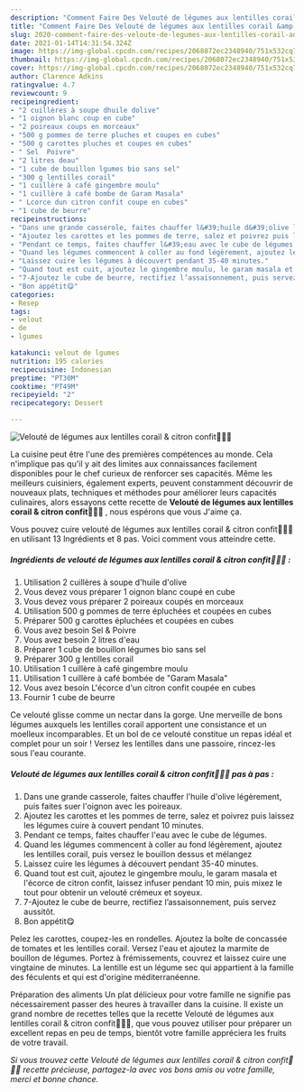 ```yaml
---
description: "Comment Faire Des Velouté de légumes aux lentilles corail &amp;amp; citron confit🍋🥕🥔"
title: "Comment Faire Des Velouté de légumes aux lentilles corail &amp;amp; citron confit🍋🥕🥔"
slug: 2020-comment-faire-des-veloute-de-legumes-aux-lentilles-corail-and-amp-citron-confit
date: 2021-01-14T14:31:54.324Z
image: https://img-global.cpcdn.com/recipes/2068072ec2348940/751x532cq70/veloute-de-legumes-aux-lentilles-corail-citron-confit🍋🥕🥔-photo-principale-de-la-recette.jpg
thumbnail: https://img-global.cpcdn.com/recipes/2068072ec2348940/751x532cq70/veloute-de-legumes-aux-lentilles-corail-citron-confit🍋🥕🥔-photo-principale-de-la-recette.jpg
cover: https://img-global.cpcdn.com/recipes/2068072ec2348940/751x532cq70/veloute-de-legumes-aux-lentilles-corail-citron-confit🍋🥕🥔-photo-principale-de-la-recette.jpg
author: Clarence Adkins
ratingvalue: 4.7
reviewcount: 9
recipeingredient:
- "2 cuillères à soupe dhuile dolive"
- "1 oignon blanc coup en cube"
- "2 poireaux coups en morceaux"
- "500 g pommes de terre pluches et coupes en cubes"
- "500 g carottes pluches et coupes en cubes"
- " Sel  Poivre"
- "2 litres deau"
- "1 cube de bouillon lgumes bio sans sel"
- "300 g lentilles corail"
- "1 cuillère à café gingembre moulu"
- "1 cuillère à café bombe de Garam Masala"
- " Lcorce dun citron confit coupe en cubes"
- "1 cube de beurre"
recipeinstructions:
- "Dans une grande casserole, faites chauffer l&#39;huile d&#39;olive légèrement, puis faites suer l&#39;oignon avec les poireaux."
- "Ajoutez les carottes et les pommes de terre, salez et poivrez puis laissez les légumes cuire à couvert pendant 10 minutes."
- "Pendant ce temps, faites chauffer l&#39;eau avec le cube de légumes."
- "Quand les légumes commencent à coller au fond légèrement, ajoutez les lentilles corail, puis versez le bouillon dessus et mélangez"
- "Laissez cuire les légumes à découvert pendant 35-40 minutes."
- "Quand tout est cuit, ajoutez le gingembre moulu, le garam masala et l&#39;écorce de citron confit, laissez infuser pendant 10 min, puis mixez le tout pour obtenir un velouté crémeux et soyeux."
- "7-Ajoutez le cube de beurre, rectifiez l’assaisonnement, puis servez aussitôt."
- "Bon appétit😋"
categories:
- Resep
tags:
- velout
- de
- lgumes

katakunci: velout de lgumes 
nutrition: 195 calories
recipecuisine: Indonesian
preptime: "PT30M"
cooktime: "PT49M"
recipeyield: "2"
recipecategory: Dessert

---
```



![Velouté de légumes aux lentilles corail &amp; citron confit🍋🥕🥔](https://img-global.cpcdn.com/recipes/2068072ec2348940/751x532cq70/veloute-de-legumes-aux-lentilles-corail-citron-confit🍋🥕🥔-photo-principale-de-la-recette.jpg)

La cuisine peut être l'une des premières compétences au monde. Cela n'implique pas qu'il y ait des limites aux connaissances facilement disponibles pour le chef curieux de renforcer ses capacités. Même les meilleurs cuisiniers, également experts, peuvent constamment découvrir de nouveaux plats, techniques et méthodes pour améliorer leurs capacités culinaires, alors essayons cette recette de <strong> Velouté de légumes aux lentilles corail &amp; citron confit🍋🥕🥔 </strong>, nous espérons que vous J'aime ça.

<!--inarticleads1-->

Vous pouvez cuire velouté de légumes aux lentilles corail &amp; citron confit🍋🥕🥔 en utilisant 13 Ingrédients et 8 pas. Voici comment vous atteindre cette.

##### Ingrédients de velouté de légumes aux lentilles corail &amp; citron confit🍋🥕🥔 :

1. Utilisation 2 cuillères à soupe d&#39;huile d&#39;olive
1. Vous devez vous préparer 1 oignon blanc coupé en cube
1. Vous devez vous préparer 2 poireaux coupés en morceaux
1. Utilisation 500 g pommes de terre épluchées et coupées en cubes
1. Préparer 500 g carottes épluchées et coupées en cubes
1. Vous avez besoin  Sel &amp; Poivre
1. Vous avez besoin 2 litres d&#39;eau
1. Préparer 1 cube de bouillon légumes bio sans sel
1. Préparer 300 g lentilles corail
1. Utilisation 1 cuillère à café gingembre moulu
1. Utilisation 1 cuillère à café bombée de &#34;Garam Masala&#34;
1. Vous avez besoin  L&#39;écorce d&#39;un citron confit coupée en cubes
1. Fournir 1 cube de beurre


Ce velouté glisse comme un nectar dans la gorge. Une merveille de bons légumes auxquels les lentilles corail apportent une consistance et un moelleux incomparables. Et un bol de ce velouté constitue un repas idéal et complet pour un soir ! Versez les lentilles dans une passoire, rincez-les sous l&#39;eau courante. 

<!--inarticleads2-->

##### Velouté de légumes aux lentilles corail &amp; citron confit🍋🥕🥔 pas à pas :

1. Dans une grande casserole, faites chauffer l&#39;huile d&#39;olive légèrement, puis faites suer l&#39;oignon avec les poireaux.
1. Ajoutez les carottes et les pommes de terre, salez et poivrez puis laissez les légumes cuire à couvert pendant 10 minutes.
1. Pendant ce temps, faites chauffer l&#39;eau avec le cube de légumes.
1. Quand les légumes commencent à coller au fond légèrement, ajoutez les lentilles corail, puis versez le bouillon dessus et mélangez
1. Laissez cuire les légumes à découvert pendant 35-40 minutes.
1. Quand tout est cuit, ajoutez le gingembre moulu, le garam masala et l&#39;écorce de citron confit, laissez infuser pendant 10 min, puis mixez le tout pour obtenir un velouté crémeux et soyeux.
1. 7-Ajoutez le cube de beurre, rectifiez l’assaisonnement, puis servez aussitôt.
1. Bon appétit😋


Pelez les carottes, coupez-les en rondelles. Ajoutez la boîte de concassée de tomates et les lentilles corail. Versez l&#39;eau et ajoutez la marmite de bouillon de légumes. Portez à frémissements, couvrez et laissez cuire une vingtaine de minutes. La lentille est un légume sec qui appartient à la famille des féculents et qui est d&#39;origine méditerranéenne. 

<!--inarticleads1-->

<p>
Préparation des aliments Un plat délicieux pour votre famille ne signifie pas nécessairement passer des heures à travailler dans la cuisine. Il existe un grand nombre de recettes telles que la recette Velouté de légumes aux lentilles corail &amp; citron confit🍋🥕🥔, que vous pouvez utiliser pour préparer un excellent repas en peu de temps, bientôt votre famille appréciera les fruits de votre travail.
</p>

<p>
<i>Si vous trouvez cette Velouté de légumes aux lentilles corail &amp; citron confit🍋🥕🥔 recette précieuse, partagez-la avec vos bons amis ou votre famille, merci et bonne chance.</i>
</p>
